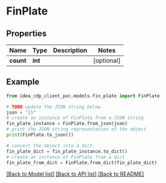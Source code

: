 # FinPlate


## Properties

Name | Type | Description | Notes
------------ | ------------- | ------------- | -------------
**count** | **int** |  | [optional] 

## Example

```python
from idea_cdp_client_poc.models.fin_plate import FinPlate

# TODO update the JSON string below
json = "{}"
# create an instance of FinPlate from a JSON string
fin_plate_instance = FinPlate.from_json(json)
# print the JSON string representation of the object
print(FinPlate.to_json())

# convert the object into a dict
fin_plate_dict = fin_plate_instance.to_dict()
# create an instance of FinPlate from a dict
fin_plate_from_dict = FinPlate.from_dict(fin_plate_dict)
```
[[Back to Model list]](../README.md#documentation-for-models) [[Back to API list]](../README.md#documentation-for-api-endpoints) [[Back to README]](../README.md)


